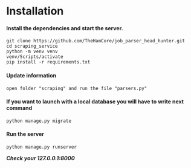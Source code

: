 # Installation

#### Install the dependencies and start the server.
```
git clone https://github.com/TheHamCore/job_parser_head_hunter.git
cd scraping_service
python -m venv venv
venv/Scripts/activate
pip install -r requirements.txt
```

#### Update information
```
open folder "scraping" and run the file "parsers.py"
```

#### If you want to launch with a local database you will have to write next command
```python manage.py migrate```

#### Run the server
```
python manage.py runserver
```

***Check your 127.0.0.1:8000***